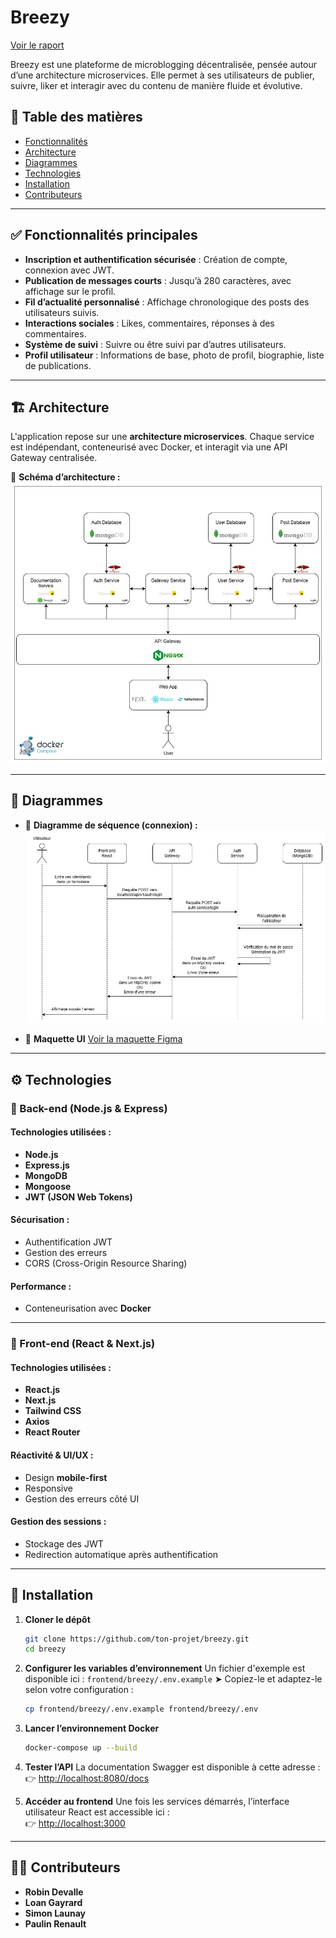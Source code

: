 # Breezy

[Voir le raport](https://docs.google.com/document/d/10tIVinae-nB-uTsbRysJl4JLvHKc4MMFTIII2MJp91U/edit?usp=sharing)  

Breezy est une plateforme de microblogging décentralisée, pensée autour d’une architecture microservices. Elle permet à ses utilisateurs de publier, suivre, liker et interagir avec du contenu de manière fluide et évolutive.

## 📌 Table des matières

* [Fonctionnalités](#-fonctionnalités-principales)
* [Architecture](#%EF%B8%8F-architecture)
* [Diagrammes](#-diagrammes)
* [Technologies](#%EF%B8%8F-technologies)
* [Installation](#-installation)
* [Contributeurs](#-contributeurs)

---

## ✅ Fonctionnalités principales

* **Inscription et authentification sécurisée** : Création de compte, connexion avec JWT.
* **Publication de messages courts** : Jusqu’à 280 caractères, avec affichage sur le profil.
* **Fil d’actualité personnalisé** : Affichage chronologique des posts des utilisateurs suivis.
* **Interactions sociales** : Likes, commentaires, réponses à des commentaires.
* **Système de suivi** : Suivre ou être suivi par d’autres utilisateurs.
* **Profil utilisateur** : Informations de base, photo de profil, biographie, liste de publications.

---

## 🏗️ Architecture

L'application repose sur une **architecture microservices**. Chaque service est indépendant, conteneurisé avec Docker, et interagit via une API Gateway centralisée.

📌 **Schéma d’architecture :**
![Schéma d’architecture](docs/archi.jpg)

---

## 🧩 Diagrammes

* 🔁 **Diagramme de séquence (connexion) :**
  ![Diagramme de séquence](docs/sequence-connexion.jpg)

* 🎨 **Maquette UI**
  [Voir la maquette Figma](https://www.figma.com/design/rtzkGhHuG5Wy2zHR6tJrns/Breesy?node-id=0-1&p=f&t=YGtQfWLPAKJUyOzB-0)

---

## ⚙️ Technologies

### 🧠 Back-end (Node.js & Express)

#### Technologies utilisées :

* **Node.js**
* **Express.js**
* **MongoDB**
* **Mongoose**
* **JWT (JSON Web Tokens)**

#### Sécurisation :

* Authentification JWT
* Gestion des erreurs
* CORS (Cross-Origin Resource Sharing)

#### Performance :

* Conteneurisation avec **Docker**

---

### 🎨 Front-end (React & Next.js)

#### Technologies utilisées :

* **React.js**
* **Next.js**
* **Tailwind CSS**
* **Axios**
* **React Router**

#### Réactivité & UI/UX :

* Design **mobile-first**
* Responsive
* Gestion des erreurs côté UI

#### Gestion des sessions :

* Stockage des JWT
* Redirection automatique après authentification

---

## 🚀 Installation

1. **Cloner le dépôt**

   ```bash
   git clone https://github.com/ton-projet/breezy.git
   cd breezy
   ```

2. **Configurer les variables d’environnement**
   Un fichier d'exemple est disponible ici :
   `frontend/breezy/.env.example`
   ➤ Copiez-le et adaptez-le selon votre configuration :

   ```bash
   cp frontend/breezy/.env.example frontend/breezy/.env
   ```

3. **Lancer l’environnement Docker**

   ```bash
   docker-compose up --build
   ```

4. **Tester l’API**
   La documentation Swagger est disponible à cette adresse :  
   👉 [http://localhost:8080/docs](http://localhost:8080/docs)

5. **Accéder au frontend**
   Une fois les services démarrés, l’interface utilisateur React est accessible ici :  
   👉 [http://localhost:3000](http://localhost:3000)

---

## 👨‍💻 Contributeurs

* **Robin Devalle**
* **Loan Gayrard**
* **Simon Launay**
* **Paulin Renault**
